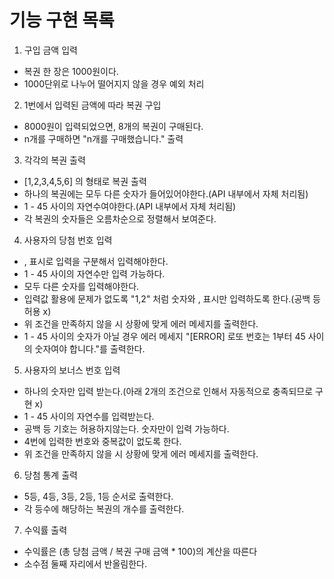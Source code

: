 # 기능 구현 목록

1. 구입 금액 입력

- 복권 한 장은 1000원이다.
- 1000단위로 나누어 떨어지지 않을 경우 예외 처리

2. 1번에서 입력된 금액에 따라 복권 구입

- 8000원이 입력되었으면, 8개의 복권이 구매된다.
- n개를 구매하면 "n개를 구매했습니다." 출력

3. 각각의 복권 출력

- [1,2,3,4,5,6] 의 형태로 복권 출력
- 하나의 복권에는 모두 다른 숫자가 들어있어야한다.(API 내부에서 자체 처리됨)
- 1 - 45 사이의 자연수여야한다.(API 내부에서 자체 처리됨)
- 각 복권의 숫자들은 오름차순으로 정렬해서 보여준다.

4. 사용자의 당첨 번호 입력

- , 표시로 입력을 구분해서 입력해야한다.
- 1 - 45 사이의 자연수만 입력 가능하다.
- 모두 다른 숫자를 입력해야한다.
- 입력값 활용에 문제가 없도록 "1,2" 처럼 숫자와 , 표시만 입력하도록 한다.(공백 등 허용 x)
- 위 조건을 만족하지 않을 시 상황에 맞게 에러 메세지를 출력한다.
- 1 - 45 사이의 숫자가 아닐 경우 에러 메세지 "[ERROR] 로또 번호는 1부터 45 사이의 숫자여야 합니다."를 출력한다.

5. 사용자의 보너스 번호 입력

- 하나의 숫자만 입력 받는다.(아래 2개의 조건으로 인해서 자동적으로 충족되므로 구현 x)
- 1 - 45 사이의 자연수를 입력받는다.
- 공백 등 기호는 허용하지않는다. 숫자만이 입력 가능하다.
- 4번에 입력한 번호와 중복값이 없도록 한다.
- 위 조건을 만족하지 않을 시 상황에 맞게 에러 메세지를 출력한다.

6. 당첨 통계 출력

- 5등, 4등, 3등, 2등, 1등 순서로 출력한다.
- 각 등수에 해당하는 복권의 개수를 출력한다.

7. 수익률 출력

- 수익률은 (총 당첨 금액 / 복권 구매 금액 \* 100)의 계산을 따른다
- 소수점 둘째 자리에서 반올림한다.
